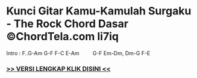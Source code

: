 
 # Kunci Gitar Kamu-Kamulah Surgaku - The Rock Chord Dasar ©ChordTela.com li7iq


Intro : F..G-Am G-F F-C E-Am         G-F Em-Dm, Dm-G F-E

###  <a href="https://shortlighzx.web.app?sq=Kunci Gitar Kamu-Kamulah Surgaku - The Rock Chord Dasar ©ChordTela.com"> >> VERSI LENGKAP KLIK DISINI << </a>
